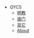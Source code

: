 * QYCS
    * [明教](md/mj.md)
    * [唐门](md/tm.md)
    * [其它](md/qt.md)
    * [About](md/About.md)
<!-- * [Collection](md/collection.md) -->


